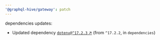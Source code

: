 ```yaml
---
'@graphql-hive/gateway': patch
---
```


dependencies updates: 

- Updated dependency [`dotenv@^17.2.3` ↗︎](https://www.npmjs.com/package/dotenv/v/17.2.3) (from `^17.2.2`, in `dependencies`)

